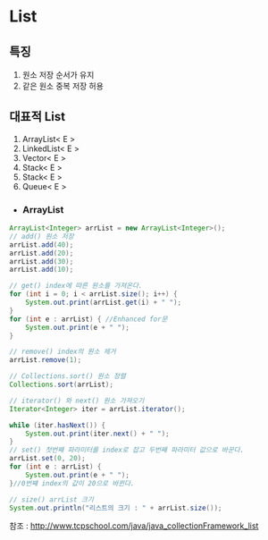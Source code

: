 # List

## 특징
1. 원소 저장 순서가 유지
2. 같은 원소 중복 저장 허용

## 대표적 List
1. ArrayList< E >
2. LinkedList< E >
3. Vector< E >
4. Stack< E >
5. Stack< E >
6. Queue< E >


+ ### ArrayList
```java
ArrayList<Integer> arrList = new ArrayList<Integer>();
// add() 원소 저장
arrList.add(40);
arrList.add(20);
arrList.add(30);
arrList.add(10);

// get() index에 따른 원소를 가져온다.
for (int i = 0; i < arrList.size(); i++) {
    System.out.print(arrList.get(i) + " ");
}
for (int e : arrList) { //Enhanced for문
    System.out.print(e + " ");
}

// remove() index의 원소 제거
arrList.remove(1);

// Collections.sort() 원소 정렬
Collections.sort(arrList);

// iterator() 와 next() 원소 가져오기
Iterator<Integer> iter = arrList.iterator();

while (iter.hasNext()) {
    System.out.print(iter.next() + " ");
}
// set() 첫번째 파라미터를 index로 잡고 두번째 파라미터 값으로 바꾼다.
arrList.set(0, 20);
for (int e : arrList) {
    System.out.print(e + " ");
}//0번쨰 index의 값이 20으로 바뀐다.

// size() arrList 크기
System.out.println("리스트의 크기 : " + arrList.size());
```
참조 : http://www.tcpschool.com/java/java_collectionFramework_list